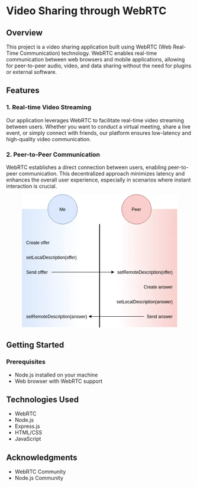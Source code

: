 # Video Sharing through WebRTC

## Overview

This project is a video sharing application built using WebRTC (Web Real-Time Communication) technology. WebRTC enables real-time communication between web browsers and mobile applications, allowing for peer-to-peer audio, video, and data sharing without the need for plugins or external software.

## Features

### 1. Real-time Video Streaming

Our application leverages WebRTC to facilitate real-time video streaming between users. Whether you want to conduct a virtual meeting, share a live event, or simply connect with friends, our platform ensures low-latency and high-quality video communication.

### 2. Peer-to-Peer Communication

WebRTC establishes a direct connection between users, enabling peer-to-peer communication. This decentralized approach minimizes latency and enhances the overall user experience, especially in scenarios where instant interaction is crucial.

<p align="center">
  <img src="./1*D0OSxkLJAPZXnmja2Fvq3A.webp" alt="WebRTC Logo">
</p>

## Getting Started

### Prerequisites

- Node.js installed on your machine
- Web browser with WebRTC support

## Technologies Used

- WebRTC
- Node.js
- Express.js
- HTML/CSS
- JavaScript

## Acknowledgments

- WebRTC Community
- Node.js Community

